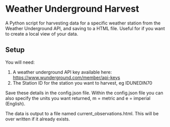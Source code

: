 # Weather Underground Harvest

A Python script for harvesting data for a specific weather station from the Weather Underground API, and saving to a HTML file. Useful for if you want to create a local view of your data.

## Setup

You will need: 
1. A weather underground API key available here: https://www.wunderground.com/member/api-keys
2. The Station ID for the station you want to harvest, eg IDUNEDIN70

Save these details in the config.json file. Within the config.json file you can also specify the units you want returned, m = metric and e = imperial (English).

The data is output to a file named current_observations.html. This will be over written if it already exists.
